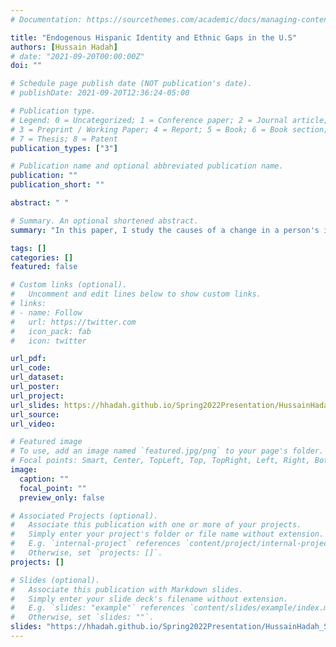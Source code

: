 ```yaml
---
# Documentation: https://sourcethemes.com/academic/docs/managing-content/

title: "Endogenous Hispanic Identity and Ethnic Gaps in the U.S"
authors: [Hussain Hadah]
# date: "2021-09-20T00:00:00Z"
doi: ""

# Schedule page publish date (NOT publication's date).
# publishDate: 2021-09-20T12:36:24-05:00

# Publication type.
# Legend: 0 = Uncategorized; 1 = Conference paper; 2 = Journal article;
# 3 = Preprint / Working Paper; 4 = Report; 5 = Book; 6 = Book section;
# 7 = Thesis; 8 = Patent
publication_types: ["3"]

# Publication name and optional abbreviated publication name.
publication: ""
publication_short: ""

abstract: " "

# Summary. An optional shortened abstract.
summary: "In this paper, I study the causes of a change in a person's identity. I also investigate whether a change in identity affects labor and marriage markets outcomes."

tags: []
categories: []
featured: false

# Custom links (optional).
#   Uncomment and edit lines below to show custom links.
# links:
# - name: Follow
#   url: https://twitter.com
#   icon_pack: fab
#   icon: twitter

url_pdf:
url_code:
url_dataset:
url_poster:
url_project:
url_slides: https://hhadah.github.io/Spring2022Presentation/HussainHadah_Spring2022.html
url_source:
url_video:

# Featured image
# To use, add an image named `featured.jpg/png` to your page's folder. 
# Focal points: Smart, Center, TopLeft, Top, TopRight, Left, Right, BottomLeft, Bottom, BottomRight.
image:
  caption: ""
  focal_point: ""
  preview_only: false

# Associated Projects (optional).
#   Associate this publication with one or more of your projects.
#   Simply enter your project's folder or file name without extension.
#   E.g. `internal-project` references `content/project/internal-project/index.md`.
#   Otherwise, set `projects: []`.
projects: []

# Slides (optional).
#   Associate this publication with Markdown slides.
#   Simply enter your slide deck's filename without extension.
#   E.g. `slides: "example"` references `content/slides/example/index.md`.
#   Otherwise, set `slides: ""`.
slides: "https://hhadah.github.io/Spring2022Presentation/HussainHadah_Spring2022.html#1"
---
```



